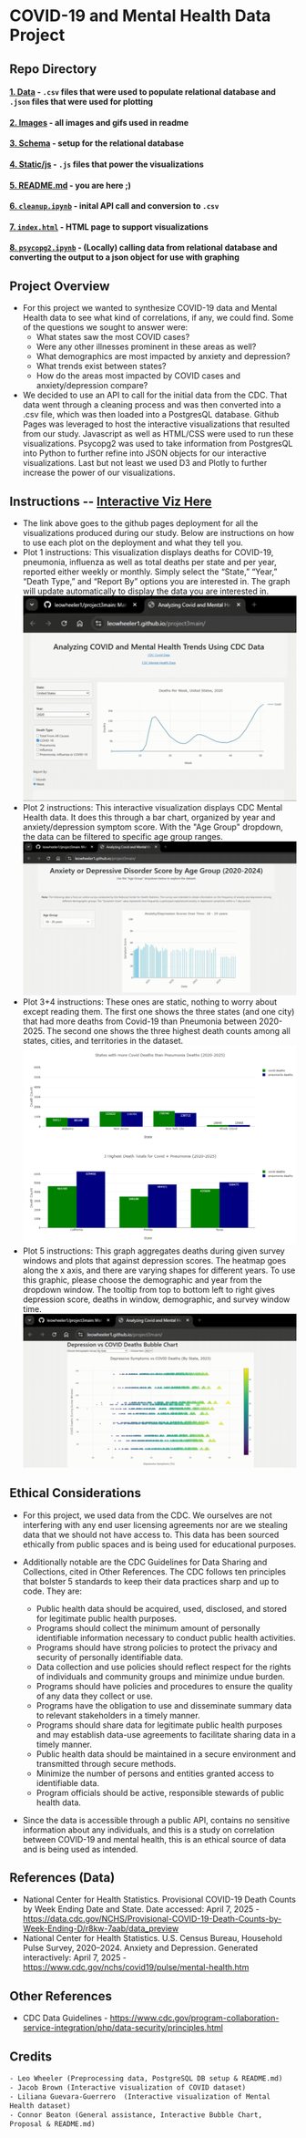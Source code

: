 # COVID-19 and Mental Health Data Project

## Repo Directory
#### [1. Data](data) - `.csv` files that were used to populate relational database and `.json` files that were used for plotting
#### [2. Images](images) - all images and gifs used in readme
#### [3. Schema](schema) - setup for the relational database
#### [4. Static/js](static/js) - `.js` files that power the visualizations
#### [5. README.md](README.md) - you are here ;)
#### [6. `cleanup.ipynb`](cleanup.ipynb) - inital API call and conversion to `.csv`
#### [7. `index.html`](index.html) - HTML page to support visualizations
#### [8. `psycopg2.ipynb`](psycopg2.ipynb) - (Locally) calling data from relational database and converting the output to a json object for use with graphing

## Project Overview
  - For this project we wanted to synthesize COVID-19 data and Mental Health data to see what kind of correlations, if any, we could find. Some of the questions we sought to answer were:
      - What states saw the most COVID cases?
      - Were any other illnesses prominent in these areas as well?
      - What demographics are most impacted by anxiety and depression?
      - What trends exist between states?
      - How do the areas most impacted by COVID cases and anxiety/depression compare?
  - We decided to use an API to call for the initial data from the CDC. That data went through a cleaning process and was then converted  into a .csv file, which was then loaded into a PostgresQL database. Github Pages was leveraged to host the interactive visualizations that resulted from our study. Javascript as well as HTML/CSS were used to run these visualizations. Psycopg2 was used to take information from PostgresQL into Python to further refine into JSON objects for our interactive visualizations. Last but not least we used D3 and Plotly to further increase the power of our visualizations.

## Instructions -- [Interactive Viz Here](https://leowheeler1.github.io/project3main/)
  - The link above goes to the github pages deployment for all the visualizations produced during our study. Below are instructions on how to use each plot on the deployment and what they tell you.
  - Plot 1 instructions: This visualization displays deaths for COVID-19, pneumonia, influenza as well as total deaths per state and per year, reported either weekly or monthly.  Simply select the “State,” “Year,” “Death Type,” and “Report By” options you are interested in.  The graph will update automatically to display      the data you are interested in.
    ![Plot 1](images/graph1.gif) 
  - Plot 2 instructions: This interactive visualization displays CDC Mental Health data. It does this through a bar chart, organized by year and anxiety/depression symptom score. With the "Age Group" dropdown, the data can be filtered to specific age group ranges.
    ![Plot 2](images/graph2.gif)
  - Plot 3+4 instructions: These ones are static, nothing to worry about except reading them. The first one shows the three states (and one city) that had more deaths from Covid-19 than Pneumonia between 2020-2025. The second one shows the three highest death counts among all states, cities, and territories in the dataset.  
    ![Plots 3 and 4](images/graph3&4.png) 
  - Plot 5 instructions: This graph aggregates deaths during given survey windows and plots that against depression scores. The heatmap goes along the x axis, and there are varying shapes for different years. To use this graphic, please choose the demographic and year from the dropdown window. The tooltip from top to bottom left to right gives depression score, deaths in window, demographic, and survey window time.
    ![Plot 5](images/graph5.gif)
## Ethical Considerations
  - For this project, we used data from the CDC. We ourselves are not interfering with any end user licensing agreements nor are we stealing data that we should not have access to. This data has been sourced ethically from public spaces and is being used for educational purposes. 
  - Additionally notable are the CDC Guidelines for Data Sharing and Collections, cited in Other References. The CDC follows ten principles that bolster 5 standards to keep their data practices sharp and up to code. They are:
      - Public health data should be acquired, used, disclosed, and stored for legitimate public health purposes.
      - Programs should collect the minimum amount of personally identifiable information necessary to conduct public health activities.
      - Programs should have strong policies to protect the privacy and security of personally identifiable data.
      - Data collection and use policies should reflect respect for the rights of individuals and community groups and minimize undue burden.
      - Programs should have policies and procedures to ensure the quality of any data they collect or use.
      - Programs have the obligation to use and disseminate summary data to relevant stakeholders in a timely manner.
      - Programs should share data for legitimate public health purposes and may establish data-use agreements to facilitate sharing data in a timely manner.
      - Public health data should be maintained in a secure environment and transmitted through secure methods.
      - Minimize the number of persons and entities granted access to identifiable data.
      - Program officials should be active, responsible stewards of public health data.

  - Since the data is accessible through a public API, contains no sensitive information about any individuals, and this is a study on correlation between COVID-19 and mental health, this is an ethical source of data and is being used as intended. 

## References (Data)
  - National Center for Health Statistics. Provisional COVID-19 Death Counts by Week Ending Date and State. Date accessed: April 7, 2025
        - https://data.cdc.gov/NCHS/Provisional-COVID-19-Death-Counts-by-Week-Ending-D/r8kw-7aab/data_preview
  - National Center for Health Statistics. U.S. Census Bureau, Household Pulse Survey, 2020–2024. Anxiety and Depression. Generated interactively: April 7, 2025
        - https://www.cdc.gov/nchs/covid19/pulse/mental-health.htm


## Other References
  - CDC Data Guidelines
        - https://www.cdc.gov/program-collaboration-service-integration/php/data-security/principles.html


## Credits
    - Leo Wheeler (Preprocessing data, PostgreSQL DB setup & README.md)
    - Jacob Brown (Interactive visualization of COVID dataset)
    - Liliana Guevara-Guerrero  (Interactive visualization of Mental Health dataset)
    - Connor Beaton (General assistance, Interactive Bubble Chart, Proposal & README.md)
